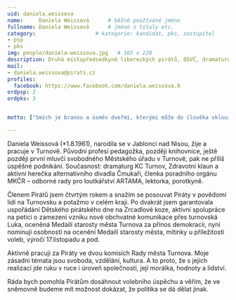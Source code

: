 ```yaml
---
uid: daniela.weissova
name:     Daniela Weissová  	# běžně používáné jméno
fullname: Daniela Weissová  	# jméno s tituly etc.
category:                 	# kategorie: kandidat, pks, zastupitel
- psp
- pks
img: people/daniela-weissova.jpg   # 165 x 220
description: Druhá místopředsedkyně libereckých pirátů, OSVČ, dramaturg Kulturního centra Turnov, zdravotní klaun.            	# kratký popis, max 160 znaků
mail:
- daniela.weissova@pirati.cz
profiles:
  facebook: https://www.facebook.com/daniela.weissova.9
ordpsp: 2
ordpks: 3


motto: ["Smích je branou a úsměv dveřmi, kterými může do člověka vklouznout mnoho dobrého.", "Christian Morgenstern"] 

---
```


Daniela Weissová (*1.8.1961), narodila se v Jablonci nad Nisou, žije a pracuje v Turnově.
Původní profesí pedagožka, později knihovnice, ještě později první mluvčí svobodného Městského úřadu v Turnově, pak ne příliš úspěšné podnikání.
Současnost: dramaturg KC Turnov, Zdravotní klaun a aktivní herečka alternativního divadla Čmukaři, členka poradního orgánu MKČR – odborné rady pro loutkářství ARTAMA, lektorka, porotkyně.

Členem Pirátů jsem čtvrtým rokem a snažím se posouvat Piráty v povědomí lidí na Turnovsku a potažmo v celém kraji.
Po dvakrát jsem garantovala uspořádání Dětského pirátského dne na Zrcadlové koze, aktivní spolupráce na petici o zamezení vzniku nové obchvatné komunikace přes turnovská Luka, oceněná Medailí starosty města Turnova za přínos demokracii, nyní nominuji osobností na ocenění Medailí starosty města, mítinky u příležitosti voleb, výročí 17.listopadu a pod.

Aktivně pracuji za Piráty ve dvou komisích Rady města Turnova. Moje zásadní témata jsou svoboda, vzdělání, kultura. A to proto, že s jejich realizací jde ruku v ruce i úroveň společnosti, její morálka, hodnoty a lidství.
 
Ráda bych pomohla Pirátům dosáhnout volebního úspěchu a věřím, že ve sněmovně budeme mít možnost dokázat, že politika se dá dělat jinak.